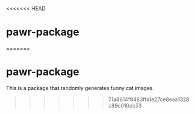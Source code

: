 <<<<<<< HEAD
# pawr-package
=======
# pawr-package
This is a package that randomly generates funny cat images.
>>>>>>> 71a8614f8483ffa1e27ce8eaa1328c89c010eb53
